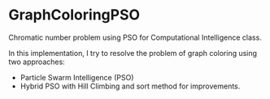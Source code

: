# GraphColoringPSO
Chromatic number problem using PSO for Computational Intelligence class. 

In this implementation, I try to resolve the problem of graph coloring using two approaches:
  - Particle Swarm Intelligence (PSO)
  - Hybrid PSO with Hill Climbing and sort method for improvements.
